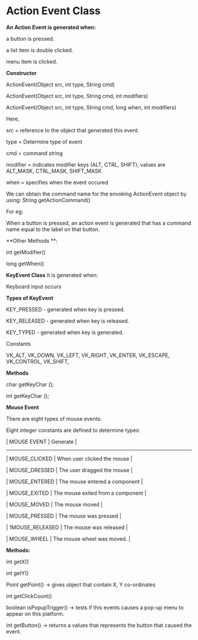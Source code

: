 # Action Event Class

**An Action Event is generated when:**

a button is pressed.

a list item is double clicked.

menu item is clicked.

**Constructor**

ActionEvent(Object src, int type, String cmd)

ActionEvent(Object src, int type, String cmd, int modifiers)

ActionEvent(Object src, int type, String cmd, long when, int modifiers)

Here,

src = reference to the object that generated this event.

type = Determine type of event

cmd = command string

modifier = indicates modifier keys (ALT, CTRL, SHIFT); values are ALT_MASK, CTRL_MASK, SHIFT_MASK

when = specifies when the event occured

We can obtain the command name for the envoking ActionEvent object by using: String getActionCommand()

For eg:

When a button is pressed, an action event is generated that has a command name equal to the label on that button.

**Other Methods **:

int getModifier()

long getWhen()

**KeyEvent Class**
It is generated when:

Keyboard input occurs

**Types of KeyEvent**

KEY_PRESSED - generated when key is pressed.

KEY_RELEASED - generated when key is released.

KEY_TYPED - generated when key is generated.

Constants

VK_ALT, VK_DOWN, VK_LEFT, VK_RIGHT, VK_ENTER, VK_ESCAPE, VK_CONTROL, VK_SHIFT,

**Methods**

char getKeyChar ();

int getKeyChar ();

**Mouse Event**

There are eight types of mouse events:

Eight integer constants are defined to determine types:

 | MOUSE EVENT    | Generate                           |
- - - - - - - - - - - - - - - -  
 | MOUSE_CLICKED	  | When user clicked the mouse       |

 | MOUSE_DRESSED	  | The user dragged the mouse        |

 | MOUSE_ENTERED	  | The mouse entered a component     |

 | MOUSE_EXITED	   | The mouse exited from a component |

 | MOUSE_MOVED	    | The mouse moved                   |

 | MOUSE_PRESSED	  | The mouse was pressed             |

 | 1MOUSE_RELEASED |	The mouse was released            |

 | MOUSE_WHEEL     |	The mouse wheel was moved.        | 

**Methods:**

int getX()

int getY()

Point getPoint() -> gives object that contain X, Y co-ordinates

int getClickCount()

boolean isPopupTrigger() -> tests if this events causes a pop-up menu to appear on this platform.

int getButton() -> returns a values that represents the button that caused the event.
